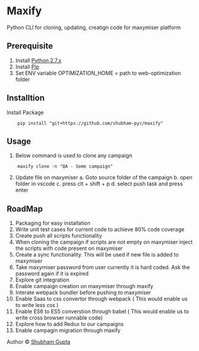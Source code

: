 # Maxify
Python CLI for cloning, updating, creatign code for maxymiser platform



## Prerequisite
1. Install [Python 2.7.x](https://www.python.org/downloads/release/python-2718/)
2. Install [Pip](https://pip.pypa.io/en/stable/installing/)
3. Set ENV variable OPTIMIZATION_HOME = path to web-optimization folder

## Installtion
Install Package

```shell 
    pip install "git+https://github.com/shubham-pyc/maxify"
```
## Usage

1. Below command is used to clone any campaign 

```shell
    maxify clone -n "QA - Some campaign"
```
2. Update file on maxymiser
    a. Goto source folder of the campaign
    b. open folder in vscode
    c. press clt + shift + p
    d. select push task and press enter 


## RoadMap
1. Packaging for easy installation
2. Write unit test cases for current code to achieve 80% code coverage
3. Create push all scripts functionality
4. When cloning the campaign if scripts are not empty on maxymiser inject the scripts with code present on maxymiser
5. Create a sync functionality. This will be used if new file is added to maxymiser
6. Take maxymiser password from user currently it is hard coded. Ask the password again if it is expired
7. Explore git integration
8. Enable campaign creation on maxymiser through maxify
9. Interate webpack bundler before pushing to maxymiser
10. Enable Saas to css convertor through webpack ( This would enable us to write less css )
11. Enable ES6 to ES5 converstion through babel ( This would enable us to write cross browser runnable code)
12. Explore how to add Redux to our campaigns
13. Enable campagin migration through maxify


Author © [Shubham Gupta](mailto:shubhamg2404@gmail.com)
